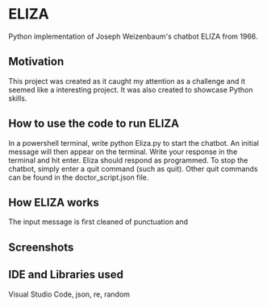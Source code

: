 # ELIZA
Python implementation of Joseph Weizenbaum's chatbot ELIZA from 1966.

## Motivation
This project was created as it caught my attention as a challenge and it seemed like a interesting project. It was also created to showcase Python skills.

## How to use the code to run ELIZA
In a powershell terminal, write python Eliza.py to start the chatbot. An initial message will then appear on the terminal. Write your response in the terminal and hit enter. Eliza should respond as programmed. To stop the chatbot, simply enter a quit command (such as quit). Other quit commands can be found in the doctor_script.json file.

## How ELIZA works
The input message is first cleaned of punctuation and 

## Screenshots


## IDE and Libraries used
Visual Studio Code, json, re, random
